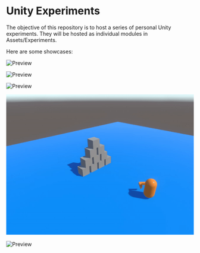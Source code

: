 # Unity Experiments

The objective of this repository is to host a series of personal Unity experiments. They will be hosted as individual modules in Assets/Experiments.

Here are some showcases:

![Preview][preview1]

![Preview][preview2]

![Preview][preview3]

![Preview][preview4]

![Preview][preview5]

[preview1]: Assets/Experiments/SmoothSceneTransition/Art/preview.gif "Preview"
[preview2]: Assets/Experiments/TunnelScroller/Art/preview.gif "Preview"
[preview3]: Assets/Experiments/ProceduralFence/Art/preview.gif "Preview"
[preview4]: Assets/Experiments/MovementRecord/Art/preview.gif "Preview"
[preview5]: Assets/Experiments/CameraTests/Art/preview.gif "Preview"
[preview6]: Assets/Experiments/SnapObjectsArt/preview.gif "Preview"
